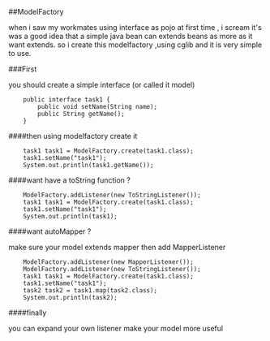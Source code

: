##ModelFactory

when i saw my workmates using interface as pojo at first time , i scream it's was a good idea that
a simple java bean can extends beans as more as it want extends.
so i create this modelfactory ,using cglib and it is very simple to use.

###First

you should create a simple interface (or called it model)

```code
    public interface task1 {
        public void setName(String name);
        public String getName();
    }

```

####then using modelfactory create it 

```code
    task1 task1 = ModelFactory.create(task1.class);
    task1.setName("task1");
    System.out.println(task1.getName());
```

####want have a toString function ?

```code
    ModelFactory.addListener(new ToStringListener());
    task1 task1 = ModelFactory.create(task1.class);
    task1.setName("task1");
    System.out.println(task1);
```
####want autoMapper ?

make sure your model extends mapper then add MapperListener

```code
    ModelFactory.addListener(new MapperListener());
    ModelFactory.addListener(new ToStringListener());
    task1 task1 = ModelFactory.create(task1.class);
    task1.setName("task1");
    task2 task2 = task1.map(task2.class);
    System.out.println(task2);
```

####finally 

you can expand your own listener make your model more useful